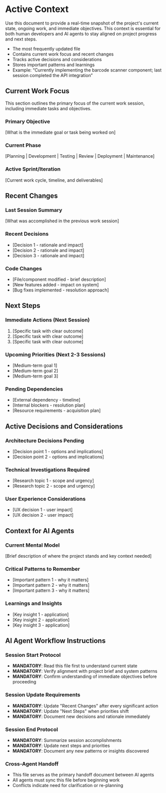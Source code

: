 # Active Context

Use this document to provide a real-time snapshot of the project's current state, ongoing work, and immediate objectives. This context is essential for both human developers and AI agents to stay aligned on project progress and next steps.

- The most frequently updated file
- Contains current work focus and recent changes
- Tracks active decisions and considerations
- Stores important patterns and learnings
- Example: “Currently implementing the barcode scanner component; last session completed the API integration”

## Current Work Focus

This section outlines the primary focus of the current work session, including immediate tasks and objectives.

### Primary Objective

[What is the immediate goal or task being worked on]

### Current Phase

[Planning | Development | Testing | Review | Deployment | Maintenance]

### Active Sprint/Iteration

[Current work cycle, timeline, and deliverables]

## Recent Changes

### Last Session Summary

[What was accomplished in the previous work session]

### Recent Decisions

- [Decision 1 - rationale and impact]
- [Decision 2 - rationale and impact]
- [Decision 3 - rationale and impact]

### Code Changes

- [File/component modified - brief description]
- [New features added - impact on system]
- [Bug fixes implemented - resolution approach]

## Next Steps

### Immediate Actions (Next Session)

1. [Specific task with clear outcome]
2. [Specific task with clear outcome]
3. [Specific task with clear outcome]

### Upcoming Priorities (Next 2-3 Sessions)

- [Medium-term goal 1]
- [Medium-term goal 2]
- [Medium-term goal 3]

### Pending Dependencies

- [External dependency - timeline]
- [Internal blockers - resolution plan]
- [Resource requirements - acquisition plan]

## Active Decisions and Considerations

### Architecture Decisions Pending

- [Decision point 1 - options and implications]
- [Decision point 2 - options and implications]

### Technical Investigations Required

- [Research topic 1 - scope and urgency]
- [Research topic 2 - scope and urgency]

### User Experience Considerations

- [UX decision 1 - user impact]
- [UX decision 2 - user impact]

## Context for AI Agents

### Current Mental Model

[Brief description of where the project stands and key context needed]

### Critical Patterns to Remember

- [Important pattern 1 - why it matters]
- [Important pattern 2 - why it matters]
- [Important pattern 3 - why it matters]

### Learnings and Insights

- [Key insight 1 - application]
- [Key insight 2 - application]
- [Key insight 3 - application]

## AI Agent Workflow Instructions

### Session Start Protocol

- **MANDATORY**: Read this file first to understand current state
- **MANDATORY**: Verify alignment with project brief and system patterns
- **MANDATORY**: Confirm understanding of immediate objectives before proceeding

### Session Update Requirements

- **MANDATORY**: Update "Recent Changes" after every significant action
- **MANDATORY**: Update "Next Steps" when priorities shift
- **MANDATORY**: Document new decisions and rationale immediately

### Session End Protocol

- **MANDATORY**: Summarize session accomplishments
- **MANDATORY**: Update next steps and priorities
- **MANDATORY**: Document any new patterns or insights discovered

### Cross-Agent Handoff

- This file serves as the primary handoff document between AI agents
- All agents must sync this file before beginning work
- Conflicts indicate need for clarification or re-planning
